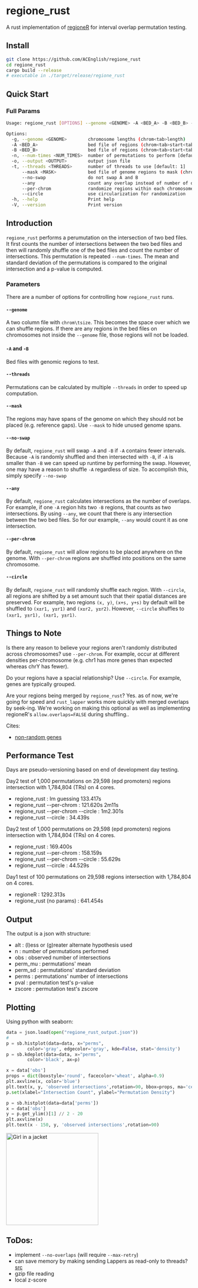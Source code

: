 # regione_rust
A rust implementation of [regioneR](https://academic.oup.com/bioinformatics/article/32/2/289/1744157) 
for interval overlap permutation testing.


## Install

```bash
git clone https://github.com/ACEnglish/regione_rust
cd regione_rust
cargo build --release
# executable in ./target/release/regione_rust
```

## Quick Start

### Full Params
```bash
Usage: regione_rust [OPTIONS] --genome <GENOME> -A <BED_A> -B <BED_B> --output <OUTPUT>

Options:
  -g, --genome <GENOME>        chromosome lengths (chrom<tab>length)
  -A <BED_A>                   bed file of regions (chrom<tab>start<tab>end)
  -B <BED_B>                   bed file of regions (chrom<tab>start<tab>end)
  -n, --num-times <NUM_TIMES>  number of permutations to perform [default: 100]
  -o, --output <OUTPUT>        output json file
  -t, --threads <THREADS>      number of threads to use [default: 1]
      --mask <MASK>            bed file of genome regions to mask (chrom<tab>start<tab>end)
      --no-swap                do not swap A and B
      --any                    count any overlap instead of number of overlaps
      --per-chrom              randomize regions within each chromosome
      --circle                 use circularization for randomization
  -h, --help                   Print help
  -V, --version                Print version
```

## Introduction

`regione_rust` performs a perumutation on the intersection of two bed files. It first counts the number of intersections
between the two bed files and then will randomly shuffle one of the bed files and count the number of intersections.
This permutation is repeated `--num-times`. The mean and standard deviation of the permutations is compared to the
original intersection and a p-value is computed.

### Parameters
There are a number of options for controlling how `regione_rust` runs. 

#### `--genome`
A two column file with `chrom\tsize`. This becomes the space over which we can shuffle regions. If there are any regions
in the bed files on chromosomes not inside the `--genome` file, those regions will not be loaded.

#### `-A` and `-B`
Bed files with genomic regions to test.

#### `--threads`
Permutations can be calculated by multiple `--threads` in order to speed up computation.

#### `--mask`
The regions may have spans of the genome on which they should not be placed (e.g. reference gaps). Use `--mask`
to hide unused genome spans.

#### `--no-swap`
By default, `regione_rust` will swap `-A` and `-B` if `-A` contains fewer intervals.
Because `-A` is randomly shuffled and then intersected with `-B`, if `-A` is smaller than `-B` we can 
speed up runtime by performing the swap. However, one may have a reason to shuffle `-A` regardless of size. 
To accomplish this, simply specify `--no-swap`

#### `--any`
By default, `regione_rust` calculates intersections as the number of overlaps. For example, if one `-A` region hits two
`-B` regions, that counts as two intersections. By using `--any`, we count that there is any intersection between the
two bed files. So for our example, `--any` would count it as one intersection.

#### `--per-chrom`
By default, `regione_rust` will allow regions to be placed anywhere on the genome. With `--per-chrom` regions are
shuffled into positions on the same chromosome.

#### `--circle`
By default, `regione_rust` will randomly shuffle each region. With `--circle`, all regions are shifted by a set amount
such that their spatial distances are preserved. For example, two regions `(x, y)`, `(x+s, y+s)` by default will be
shuffled to `(x±r1, y±r1)` and `(x±r2, y±r2)`. However, `--circle` shuffles to `(x±r1, y±r1), (x±r1, y±r1)`.

## Things to Note

Is there any reason to believe your regions aren't randomly distributed across chromosomes? use `--per-chrom`. For
example, occur at different densities per-chromosome (e.g. chr1 has more genes than expected whereas chrY has fewer).

Do your regions have a spacial relationship? Use `--circle`. For example, genes are typically grouped.

Are your regions being merged by `regione_rust`? Yes. as of now, we're going for speed and `rust_lapper` works more
quickly with merged overlaps by seek-ing. We're working on making this optional as well as implementing regioneR's 
`allow.overlaps=FALSE` during shuffling..

Cites:
- [non-random genes](https://pubmed.ncbi.nlm.nih.gov/20642358/#:~:text=Genes%20are%20nonrandomly%20distributed%20in,genes%20with%20similar%20expression%20profiles.)

## Performance Test

Days are pseudo-versioning based on end of development day testing.

Day2 test of 1,000 permutations on 29,598 (epd promoters) regions intersection with 1,784,804 (TRs) on 4 cores.
- regione_rust : Im guessing 133.417s
- regione_rust --per-chrom : 121.620s 2m11s
- regione_rust --per-chrom --circle : 1m2.301s
- regione_rust --circle : 34.439s

Day2 test of 1,000 permutations on 29,598 (epd promoters) regions intersection with 1,784,804 (TRs) on 4 cores.
- regione_rust : 169.400s
- regione_rust --per-chrom : 158.159s
- regione_rust --per-chrom --circle : 55.629s
- regione_rust --circle : 44.529s

Day1 test of 100 permutations on 29,598 regions intersection with 1,784,804 on 4 cores.
- regioneR : 1292.313s
- regione_rust (no params) : 641.454s

## Output

The output is a json with structure:
- alt : (l)ess or (g)reater alternate hypothesis used
- n : number of permutations performed
- obs : observed number of intersections
- perm_mu : permutations' mean
- perm_sd : permutations' standard deviation
- perms : permutations' number of intersections
- pval : permutation test's p-value
- zscore : permutation test's zscore

## Plotting

Using python with seaborn:
```python
data = json.load(open("regione_rust_output.json"))
# 
p = sb.histplot(data=data, x="perms",
		color='gray', edgecolor='gray', kde=False, stat='density')
p = sb.kdeplot(data=data, x="perms",
		color='black', ax=p)

x = data['obs']
props = dict(boxstyle='round', facecolor='wheat', alpha=0.9)
plt.axvline(x, color='blue')
plt.text(x, y, 'observed intersections',rotation=90, bbox=props, ma='center')
p.set(xlabel="Intersection Count", ylabel="Permutation Density")

p = sb.histplot(data=data['perms'])
x = data['obs']
y = p.get_ylim()[1] // 2 - 20
plt.axvline(x)
plt.text(x - 150, y, 'observed intersections',rotation=90)
```

<img src="img_girl.jpg" alt="Girl in a jacket" style="width:250px;">


## ToDos:

- implement `--no-overlaps` (will require `--max-retry`)
- can save memory by making sending Lappers as read-only to threads? [src](https://stackoverflow.com/questions/68908091/how-do-i-send-read-only-data-to-other-threads-without-copying)
- gzip file reading
- local z-score
